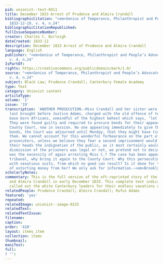 ```yaml
---
pid: unionist--text-0411
title: December 1833 Arrest of Prudence and Almira Crandall
bibliographicCitation: "<em>Genius of Temperance, Philanthropist and People’s Advocate</em>
  1833-12-19, v. 4, n.24"
bibliographicCitationRepublished: 
fullIssueSequenceNumber: 
creator: Charles C. Burleigh
dateCreated: 1833-12
description: December 1833 Arrest of Prudence and Almira Crandall
language: English
publisher: "<em>Genius of Temperance, Philanthropist and People’s Advocate</em> 1833-12-19,
  v. 4, n.24"
IsPartOf: 
rights: https://creativecommons.org/publicdomain/mark/1.0/
source: "<em>Genius of Temperance, Philanthropist and People’s Advocate</em> 1833-12-19,
  v. 4, n.24"
subject: Black Law; Prudence Crandall; Canterbury Female Academy
type: Text
category: Unionist content
articleType: 
volume: '1'
issue: '19'
transcription: 'ANOTHER PROSECUTION.—Miss Crandall and her sister were on Saturday
  last brought before Justice Adams, charged with the old offence of teaching “the
  base born Africans, unmindful of the highest behest which says, ‘let there be darkness.’”
  They were found guilty and required to procure bonds for their appearance at the
  County Court, now in session. No one appearing immediately to give the required
  bonds, the Court was adjourned until Monday, that they might have time to procure
  them. We cannot account for this wonderful forbearance on the part of the <em>honorable</em>
  prosecutors, unless we believe they fear a second imprisonment would bring upon
  their heads the indignation of the public, as it most certainly would. Whether this
  dismission of the prisoners was legal or not, we pretend not to decide. But what
  was the necessity of again arresting Miss C.? The case has been appealed to a higher
  tribunal, why bring it again to the County Court: Why this persecuting continually
  with vexatious suits, from which no good can result? Is it done for the purpose
  of extorting money from her? We only ask for information.—<em>Brooklyn Ct. Unionist</em>'
scholarlyNotes: 
commentary: This is the full version of the oft-reprinted story of the arrest of Prudence
  and Almira Crandall in early December 1833. This complete text indicates that Burleigh
  called out the white Canterbury leaders for their endless vaxations of the school.
relatedPeople: Prudence Crandall; Almira Crandall; Rufus Adams
featured: 'yes'
repeated: 
relatedImage: unionist--image-0225
relatedText: 
relatedTextIssue: 
filename: 
caption: 
order: '410'
layout: items_item
collection: items
thumbnail: 
manifest: 
full: 
! '': 
---
```


